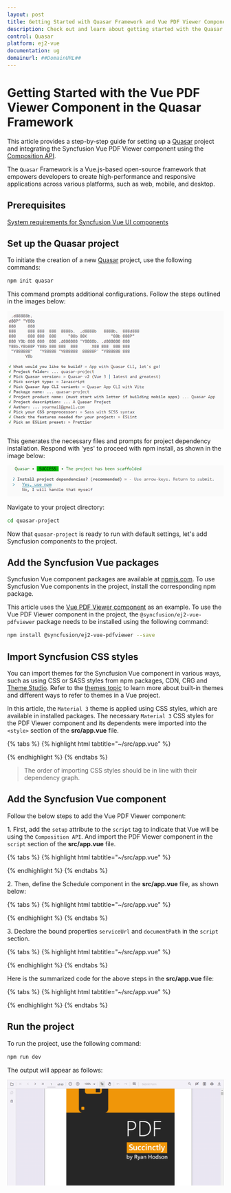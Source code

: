 ```yaml
---
layout: post
title: Getting Started with Quasar Framework and Vue PDF Viewer Component | Syncfusion
description: Check out and learn about getting started with the Quasar Framework and Vue PDF Viewer Component of Syncfusion Essential JS 2 and more details.
control: Quasar 
platform: ej2-vue
documentation: ug
domainurl: ##DomainURL##
---
```


# Getting Started with the Vue PDF Viewer Component in the Quasar Framework

This article provides a step-by-step guide for setting up a [Quasar](https://quasar.dev/) project and integrating the Syncfusion Vue PDF Viewer component using the [Composition API](https://vuejs.org/guide/introduction.html#composition-api).

The `Quasar` Framework is a Vue.js-based open-source framework that empowers developers to create high-performance and responsive applications across various platforms, such as web, mobile, and desktop.

## Prerequisites

[System requirements for Syncfusion Vue UI components](../system-requirements)

## Set up the Quasar project

To initiate the creation of a new [Quasar](https://quasar.dev/start/quick-start/) project, use the following commands:

```bash
npm init quasar
```

This command prompts additional configurations. Follow the steps outlined in the images below:

![quasar-setup1](./images/quasar-setup1.png)

This generates the necessary files and prompts for project dependency installation. Respond with 'yes' to proceed with npm install, as shown in the image below:

![quasar-setup2](./images/quasar-setup2.png)

Navigate to your project directory:

```bash
cd quasar-project
```

Now that `quasar-project` is ready to run with default settings, let's add Syncfusion components to the project.

## Add the Syncfusion Vue packages

Syncfusion Vue component packages are available at [npmjs.com](https://www.npmjs.com/search?q=ej2-vue). To use Syncfusion Vue components in the project, install the corresponding npm package.

This article uses the [Vue PDF Viewer component](https://www.syncfusion.com/vue-components/vue-pdf-viewer) as an example. To use the Vue PDF Viewer component in the project, the `@syncfusion/ej2-vue-pdfviewer` package needs to be installed using the following command:

```bash
npm install @syncfusion/ej2-vue-pdfviewer --save
```

## Import Syncfusion CSS styles

You can import themes for the Syncfusion Vue component in various ways, such as using CSS or SASS styles from npm packages, CDN, CRG and [Theme Studio](https://ej2.syncfusion.com/vue/documentation/appearance/theme-studio/). Refer to the [themes topic](https://ej2.syncfusion.com/vue/documentation/appearance/theme/) to learn more about built-in themes and different ways to refer to themes in a Vue project.

In this article, the `Material 3` theme is applied using CSS styles, which are available in installed packages. The necessary `Material 3` CSS styles for the PDF Viewer component and its dependents were imported into the `<style>` section of the **src/app.vue** file.

{% tabs %}
{% highlight html tabtitle="~/src/app.vue" %}

<style>
  @import '../node_modules/@syncfusion/ej2-base/styles/material3.css';
  @import '../node_modules/@syncfusion/ej2-buttons/styles/material3.css';
  @import '../node_modules/@syncfusion/ej2-dropdowns/styles/material3.css';  
  @import '../node_modules/@syncfusion/ej2-inputs/styles/material3.css';  
  @import '../node_modules/@syncfusion/ej2-navigations/styles/material3.css';
  @import '../node_modules/@syncfusion/ej2-popups/styles/material3.css';
  @import '../node_modules/@syncfusion/ej2-splitbuttons/styles/material3.css';
  @import '../node_modules/@syncfusion/ej2-lists/styles/material3.css';
  @import '../node_modules/@syncfusion/ej2-vue-pdfviewer/styles/material3.css';
</style>

{% endhighlight %}
{% endtabs %}

> The order of importing CSS styles should be in line with their dependency graph.

## Add the Syncfusion Vue component

Follow the below steps to add the Vue PDF Viewer component:

1\. First, add the `setup` attribute to the `script` tag to indicate that Vue will be using the `Composition API`. And import the PDF Viewer component in the `script` section of the **src/app.vue** file.

{% tabs %}
{% highlight html tabtitle="~/src/app.vue" %}

<script setup>
import { PdfViewerComponent as EjsPdfviewer, Toolbar, Magnification, Navigation, LinkAnnotation, 
         BookmarkView, ThumbnailView, Print, TextSelection, TextSearch, 
         Annotation, FormDesigner, FormFields } from '@syncfusion/ej2-vue-pdfviewer';
</script>

{% endhighlight %}
{% endtabs %}
   
2\. Then, define the Schedule component in the **src/app.vue** file, as shown below:

{% tabs %}
{% highlight html tabtitle="~/src/app.vue" %}

<template>
  <div id="app">
    <ejs-pdfviewer 
      id="pdfViewer" 
      :serviceUrl="serviceUrl" 
      :documentPath="documentPath"
          :style="{ height: '800px', width: '1200px' }"> 
    </ejs-pdfviewer>
  </div>
</template>

{% endhighlight %}
{% endtabs %}

3\. Declare the bound properties `serviceUrl` and `documentPath` in the `script` section.

{% tabs %}
{% highlight html tabtitle="~/src/app.vue" %}

<script setup>

import { provide } from 'vue';
import { PdfViewerComponent as EjsPdfviewer, Toolbar, Magnification, Navigation, LinkAnnotation, BookmarkView, 
         ThumbnailView, Print, TextSelection, TextSearch, Annotation, FormDesigner, FormFields } from '@syncfusion/ej2-vue-pdfviewer';

const serviceUrl = 'https://services.syncfusion.com/vue/production/api/pdfviewer';
const documentPath = 'https://cdn.syncfusion.com/content/pdf/pdf-succinctly.pdf';
const pdfViewer = null;

provide('PdfViewer', [ Toolbar, Magnification, Navigation, LinkAnnotation, BookmarkView, ThumbnailView, 
                       Print, TextSelection, TextSearch, Annotation, FormDesigner, FormFields]);
</script>

{% endhighlight %}
{% endtabs %}

Here is the summarized code for the above steps in the **src/app.vue** file:

{% tabs %}
{% highlight html tabtitle="~/src/app.vue" %}

<template>
  <ejs-pdfviewer
    ref="pdfViewer"
    :serviceUrl="serviceUrl"
    :documentPath="documentPath"
    :style="{ height: '800px', width: '1200px' }">
  </ejs-pdfviewer>
</template>

<script setup>

import { provide } from 'vue';
import { PdfViewerComponent as EjsPdfviewer, Toolbar, Magnification, Navigation, LinkAnnotation, BookmarkView, 
  ThumbnailView, Print, TextSelection, TextSearch, Annotation, FormDesigner, FormFields } from '@syncfusion/ej2-vue-pdfviewer';

const serviceUrl = 'https://services.syncfusion.com/vue/production/api/pdfviewer';
const documentPath = 'https://cdn.syncfusion.com/content/pdf/pdf-succinctly.pdf';
const pdfViewer = null;

provide('PdfViewer', [ Toolbar, Magnification, Navigation, LinkAnnotation, BookmarkView, ThumbnailView, 
                       Print, TextSelection, TextSearch, Annotation, FormDesigner, FormFields]);
</script>

<style>

  @import '../node_modules/@syncfusion/ej2-base/styles/material3.css';  
  @import '../node_modules/@syncfusion/ej2-buttons/styles/material3.css';
  @import '../node_modules/@syncfusion/ej2-dropdowns/styles/material3.css';  
  @import '../node_modules/@syncfusion/ej2-inputs/styles/material3.css';  
  @import '../node_modules/@syncfusion/ej2-navigations/styles/material3.css';
  @import '../node_modules/@syncfusion/ej2-popups/styles/material3.css';
  @import '../node_modules/@syncfusion/ej2-splitbuttons/styles/material3.css';
  @import '../node_modules/@syncfusion/ej2-lists/styles/material3.css';
  @import '../node_modules/@syncfusion/ej2-vue-pdfviewer/styles/material3.css';

</style>

{% endhighlight %}
{% endtabs %}

## Run the project

To run the project, use the following command:

```bash
npm run dev
```

The output will appear as follows:

![Quasar output](./images/quasar.png)